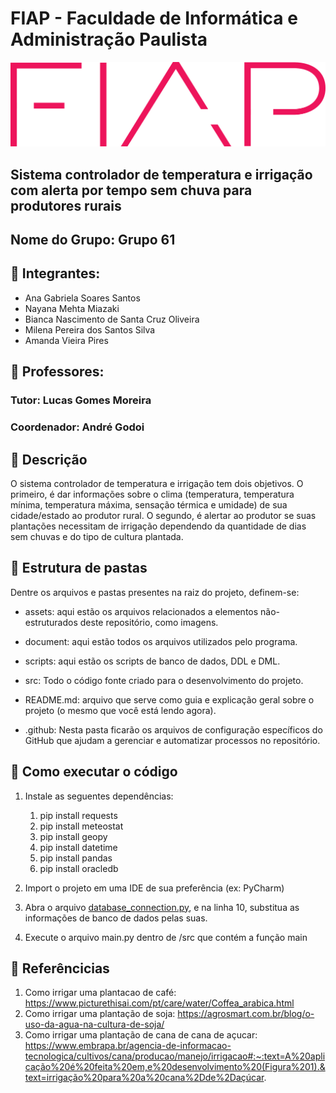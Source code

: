# FIAP - Faculdade de Informática e Administração Paulista

<img alt="Soja" src="./assets/logo-fiap.png" />   

## Sistema controlador de temperatura e irrigação com alerta por tempo sem chuva para produtores rurais

## Nome do Grupo: Grupo 61

## 👩 Integrantes:

- Ana Gabriela Soares Santos
- Nayana Mehta Miazaki
- Bianca Nascimento de Santa Cruz Oliveira
- Milena Pereira dos Santos Silva
- Amanda Vieira Pires

## 👨 Professores:

### Tutor: Lucas Gomes Moreira
### Coordenador: André Godoi

## 📜 Descrição

O sistema controlador de temperatura e irrigação tem dois objetivos. O primeiro, é dar informações sobre o clima (temperatura, temperatura mínima, temperatura máxima, sensação térmica e umidade) de sua cidade/estado ao produtor rural. O segundo, é alertar ao produtor se suas plantações necessitam de irrigação dependendo da quantidade de dias sem chuvas e do tipo de cultura plantada.

## 📁 Estrutura de pastas
Dentre os arquivos e pastas presentes na raiz do projeto, definem-se:

- assets: aqui estão os arquivos relacionados a elementos não-estruturados deste repositório, como imagens.

- document: aqui estão todos os arquivos utilizados pelo programa.

- scripts: aqui estão os scripts de banco de dados, DDL e DML.

- src: Todo o código fonte criado para o desenvolvimento do projeto.

- README.md: arquivo que serve como guia e explicação geral sobre o projeto (o mesmo que você está lendo agora).

- .github: Nesta pasta ficarão os arquivos de configuração específicos do GitHub que ajudam a gerenciar e automatizar processos no repositório.

## 🔧 Como executar o código

1. Instale as seguentes dependências:

   1. pip install requests
   2. pip install meteostat
   3. pip install geopy
   4. pip install datetime
   5. pip install pandas
   6. pip install oracledb

2. Import o projeto em uma IDE de sua preferência (ex: PyCharm)
3. Abra o arquivo [database_connection.py](src/database_connection.py), e na linha 10, substitua as informações de banco de dados pelas suas.
4. Execute o arquivo main.py dentro de /src que contém a função main


## 📜 Referêncicias

1. Como irrigar uma plantacao de café: https://www.picturethisai.com/pt/care/water/Coffea_arabica.html
2. Como irrigar uma plantação de soja: https://agrosmart.com.br/blog/o-uso-da-agua-na-cultura-de-soja/
4. Como irrigar uma plantação de cana de cana de açucar: https://www.embrapa.br/agencia-de-informacao-tecnologica/cultivos/cana/producao/manejo/irrigacao#:~:text=A%20aplicação%20é%20feita%20em,e%20desenvolvimento%20(Figura%201).&text=irrigação%20para%20a%20cana%2Dde%2Daçúcar.

